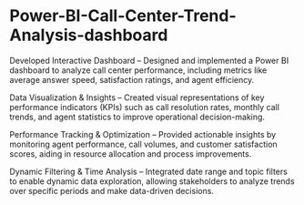 # Power-BI-Call-Center-Trend-Analysis-dashboard
Developed Interactive Dashboard – Designed and implemented a Power BI dashboard to analyze call center performance, including metrics like average answer speed, satisfaction ratings, and agent efficiency.

Data Visualization & Insights – Created visual representations of key performance indicators (KPIs) such as call resolution rates, monthly call trends, and agent statistics to improve operational decision-making.

Performance Tracking & Optimization – Provided actionable insights by monitoring agent performance, call volumes, and customer satisfaction scores, aiding in resource allocation and process improvements.

Dynamic Filtering & Time Analysis – Integrated date range and topic filters to enable dynamic data exploration, allowing stakeholders to analyze trends over specific periods and make data-driven decisions.

